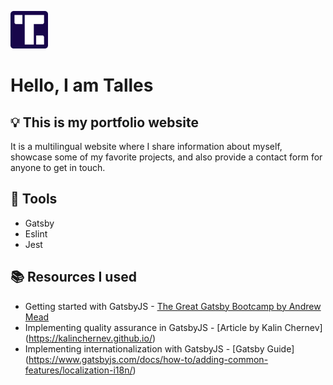 
<p align="left">
  <a href="https://tallescorradini.netlify.app">
    <img alt="Talles Corradini Logo" src="./static/favicon-192.png" width="60" />
  </a>
</p>
<h1 align="left">
  Hello, I am Talles
</h1>

## :bulb: This is my portfolio website

It is a multilingual website where I share information about myself, showcase some of my favorite projects, and also provide a contact form for anyone to get in touch.

## :hammer: Tools

- Gatsby
- Eslint
- Jest

## :books: Resources I used

- Getting started with GatsbyJS - [The Great Gatsby Bootcamp by Andrew Mead](https://www.youtube.com/watch?v=8t0vNu2fCCM&t=15478s&ab_channel=AndrewMead)
- Implementing quality assurance in GatsbyJS - [Article by Kalin Chernev] (https://kalinchernev.github.io/)
- Implementing internationalization with GatsbyJS - [Gatsby Guide] (https://www.gatsbyjs.com/docs/how-to/adding-common-features/localization-i18n/)
